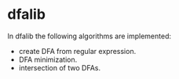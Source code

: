 # dfalib

In dfalib the following algorithms are implemented:
  - create DFA from regular expression.
  - DFA minimization.
  - intersection of two DFAs.
  

